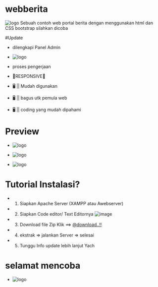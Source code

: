 # webberita
![logo](Screenshot_2022-01-26-00-29-20.png)
Sebuah contoh web portal berita dengan menggunakan html dan CSS bootstrap
silahkan dicoba 

#Update
- dilengkapi Panel Admin
- ![logo](../gambar/Screenshot_2022-01-27-02-14-46.png)
- proses pengerjaan

- 📱RESPONSIVE📱
- 🖥️ || Mudah digunakan
- 🖥️ || bagus utk pemula web 
- 🖥️ || coding yang mudah dipahami

# Preview
- ![logo](view1.png) 


- ![logo](view2.png) 


- ![logo](view-3.png)

# Tutorial Instalasi?
- 1. Siapkan Apache Server (XAMPP atau Awebserver)
- 2. Siapkan Code editor/ Text Editornya
![image](https://img.shields.io/github/downloads/{muhammadrazan999}/{muhammadrazan999}/total.svg)
- 3. Download file Zip Klik ==> [@download..!!](https://github.com/muhammadrazan999/webberita/archive/refs/heads/main.zip)
- 4. ekstrak => jalankan Server => selesai
- 5. Tunggu Info update lebih lanjut Yach 



# selamat mencoba
- ![logo](ymk2.png)



